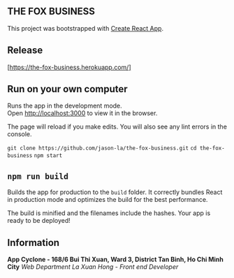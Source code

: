 ## THE FOX BUSINESS

This project was bootstrapped with [Create React App](https://github.com/facebook/create-react-app).

## Release

[https://the-fox-business.herokuapp.com/]

## Run on your own computer

Runs the app in the development mode.<br>
Open [http://localhost:3000](http://localhost:3000) to view it in the browser.

The page will reload if you make edits.
You will also see any lint errors in the console.

`git clone https://github.com/jason-la/the-fox-business.git`
`cd the-fox-business`
`npm start`

## `npm run build`

Builds the app for production to the `build` folder.
It correctly bundles React in production mode and optimizes the build for the best performance.

The build is minified and the filenames include the hashes.
Your app is ready to be deployed!

## Information
**App Cyclone - 168/6 Bui Thi Xuan, Ward 3, District Tan Binh, Ho Chi Minh City**
*Web Department*
*La Xuan Hong - Front end Developer*
